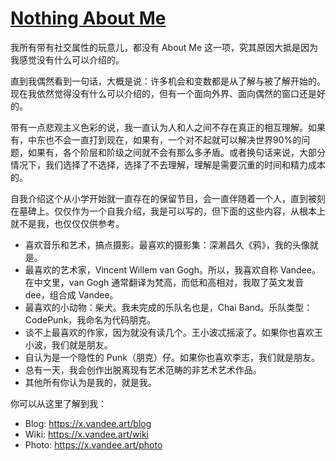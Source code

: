 # [Nothing About Me](https://github.com/VandeeFeng/gitmemo/issues/12)

我所有带有社交属性的玩意儿，都没有 About Me 这一项，究其原因大抵是因为我感觉没有什么可以介绍的。

直到我偶然看到一句话，大概是说：许多机会和变数都是从了解与被了解开始的。现在我依然觉得没有什么可以介绍的，但有一个面向外界、面向偶然的窗口还是好的。

带有一点悲观主义色彩的说，我一直认为人和人之间不存在真正的相互理解。如果有，中东也不会一直打到现在，如果有，一个对不起就可以解决世界90%的问题，如果有，各个阶层和阶级之间就不会有那么多矛盾。或者换句话来说，大部分情况下，我们选择了不选择，选择了不去理解，理解是需要沉重的时间和精力成本的。

自我介绍这个从小学开始就一直存在的保留节目，会一直伴随着一个人，直到被刻在墓碑上。仅仅作为一个自我介绍，我是可以写的，但下面的这些内容，从根本上就不是我，也仅仅仅供参考。
<!--more-->
- 喜欢音乐和艺术，搞点摄影。最喜欢的摄影集：深濑昌久《鸦》，我的头像就是。
- 最喜欢的艺术家，Vincent Willem van Gogh。所以，我喜欢自称 Vandee。在中文里，van Gogh 通常翻译为梵高，而低和高相对，我取了英文发音dee，组合成 Vandee。
- 最喜欢的小动物：柴犬。我未完成的乐队名也是，Chai Band。乐队类型：CodePunk，我命名为代码朋克。
- 谈不上最喜欢的作家，因为就没有读几个。王小波忒摇滚了。如果你也喜欢王小波，我们就是朋友。
- 自认为是一个隐性的 Punk（朋克）仔。如果你也喜欢李志，我们就是朋友。
- 总有一天，我会创作出脱离现有艺术范畴的非艺术艺术作品。
- 其他所有你认为是我的，就是我。

你可以从这里了解到我：
- Blog: <https://x.vandee.art/blog>
- Wiki: <https://x.vandee.art/wiki>
- Photo: <https://x.vandee.art/photo>